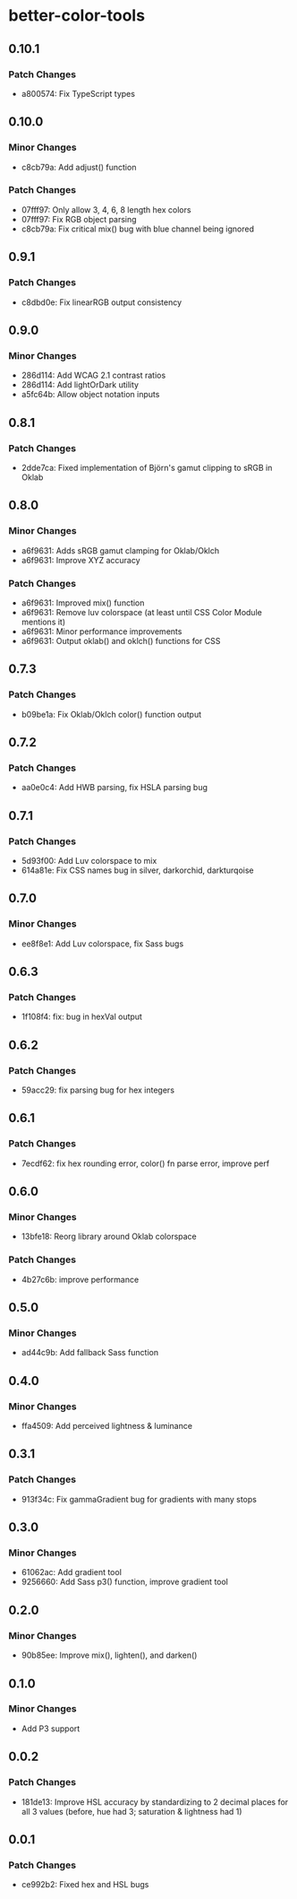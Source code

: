 # better-color-tools

## 0.10.1

### Patch Changes

- a800574: Fix TypeScript types

## 0.10.0

### Minor Changes

- c8cb79a: Add adjust() function

### Patch Changes

- 07fff97: Only allow 3, 4, 6, 8 length hex colors
- 07fff97: Fix RGB object parsing
- c8cb79a: Fix critical mix() bug with blue channel being ignored

## 0.9.1

### Patch Changes

- c8dbd0e: Fix linearRGB output consistency

## 0.9.0

### Minor Changes

- 286d114: Add WCAG 2.1 contrast ratios
- 286d114: Add lightOrDark utility
- a5fc64b: Allow object notation inputs

## 0.8.1

### Patch Changes

- 2dde7ca: Fixed implementation of Björn's gamut clipping to sRGB in Oklab

## 0.8.0

### Minor Changes

- a6f9631: Adds sRGB gamut clamping for Oklab/Oklch
- a6f9631: Improve XYZ accuracy

### Patch Changes

- a6f9631: Improved mix() function
- a6f9631: Remove luv colorspace (at least until CSS Color Module mentions it)
- a6f9631: Minor performance improvements
- a6f9631: Output oklab() and oklch() functions for CSS

## 0.7.3

### Patch Changes

- b09be1a: Fix Oklab/Oklch color() function output

## 0.7.2

### Patch Changes

- aa0e0c4: Add HWB parsing, fix HSLA parsing bug

## 0.7.1

### Patch Changes

- 5d93f00: Add Luv colorspace to mix
- 614a81e: Fix CSS names bug in silver, darkorchid, darkturqoise

## 0.7.0

### Minor Changes

- ee8f8e1: Add Luv colorspace, fix Sass bugs

## 0.6.3

### Patch Changes

- 1f108f4: fix: bug in hexVal output

## 0.6.2

### Patch Changes

- 59acc29: fix parsing bug for hex integers

## 0.6.1

### Patch Changes

- 7ecdf62: fix hex rounding error, color() fn parse error, improve perf

## 0.6.0

### Minor Changes

- 13bfe18: Reorg library around Oklab colorspace

### Patch Changes

- 4b27c6b: improve performance

## 0.5.0

### Minor Changes

- ad44c9b: Add fallback Sass function

## 0.4.0

### Minor Changes

- ffa4509: Add perceived lightness & luminance

## 0.3.1

### Patch Changes

- 913f34c: Fix gammaGradient bug for gradients with many stops

## 0.3.0

### Minor Changes

- 61062ac: Add gradient tool
- 9256660: Add Sass p3() function, improve gradient tool

## 0.2.0

### Minor Changes

- 90b85ee: Improve mix(), lighten(), and darken()

## 0.1.0

### Minor Changes

- Add P3 support

## 0.0.2

### Patch Changes

- 181de13: Improve HSL accuracy by standardizing to 2 decimal places for all 3 values (before, hue had 3; saturation & lightness had 1)

## 0.0.1

### Patch Changes

- ce992b2: Fixed hex and HSL bugs
